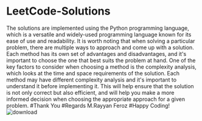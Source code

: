 # LeetCode-Solutions
The solutions are implemented using the Python programming language, which is a versatile and widely-used programming language known for its ease of use and readability. It is worth noting that when solving a particular problem, there are multiple ways to approach and come up with a solution. Each method has its own set of advantages and disadvantages, and it's important to choose the one that best suits the problem at hand. One of the key factors to consider when choosing a method is the complexity analysis, which looks at the time and space requirements of the solution. Each method may have different complexity analysis and it's important to understand it before implementing it. This will help ensure that the solution is not only correct but also efficient, and will help you make a more informed decision when choosing the appropriate approach for a given problem.
#Thank You
#Regards M.Rayyan Feroz
#Happy Coding!
![download](https://user-images.githubusercontent.com/92220531/214498586-a8839cfe-5871-4389-a1b6-382d9eb072a4.jpg)
